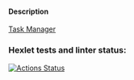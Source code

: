 #### Description


[Task Manager](https://task-manager-qx27.onrender.com "link to application")

### Hexlet tests and linter status:
[![Actions Status](https://github.com/ramissabirzyanov/python-project-52/actions/workflows/hexlet-check.yml/badge.svg)](https://github.com/ramissabirzyanov/python-project-52/actions)